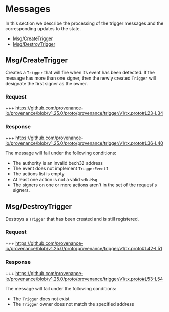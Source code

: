 <!--
order: 3
-->

# Messages

In this section we describe the processing of the trigger messages and the corresponding updates to the state.

<!-- TOC 2 -->
  - [Msg/CreateTrigger](#msgcreatetrigger)
  - [Msg/DestroyTrigger](#msgdestroytrigger)


## Msg/CreateTrigger

Creates a `Trigger` that will fire when its event has been detected. If the message has more than one signer, then the newly created `Trigger` will designate the first signer as the owner.

### Request

+++ https://github.com/provenance-io/provenance/blob/v1.25.0/proto/provenance/trigger/v1/tx.proto#L23-L34

### Response

+++ https://github.com/provenance-io/provenance/blob/v1.25.0/proto/provenance/trigger/v1/tx.proto#L36-L40

The message will fail under the following conditions:
* The authority is an invalid bech32 address
* The event does not implement `TriggerEventI`
* The actions list is empty
* At least one action is not a valid `sdk.Msg`
* The signers on one or more actions aren't in the set of the request's signers.

## Msg/DestroyTrigger

Destroys a `Trigger` that has been created and is still registered.

### Request

+++ https://github.com/provenance-io/provenance/blob/v1.25.0/proto/provenance/trigger/v1/tx.proto#L42-L51

### Response

+++ https://github.com/provenance-io/provenance/blob/v1.25.0/proto/provenance/trigger/v1/tx.proto#L53-L54

The message will fail under the following conditions:
* The `Trigger` does not exist
* The `Trigger` owner does not match the specified address
